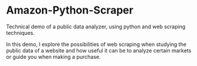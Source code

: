 # Amazon-Python-Scraper
Technical demo of a public data analyzer, using python and web scraping techniques.

In this demo, I explore the possibilities of web scraping when studying the public data of a website and how useful it can be to analyze certain markets or guide you when making a purchase.
